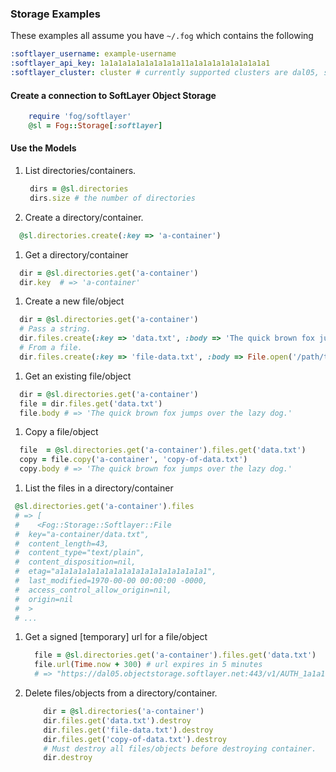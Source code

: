 ### Storage Examples

These examples all assume you have `~/.fog` which contains the following


   ```yaml  
   :softlayer_username: example-username
   :softlayer_api_key: 1a1a1a1a1a1a1a1a1a11a1a1a1a1a1a1a1a1a1 
   :softlayer_cluster: cluster # currently supported clusters are dal05, sng01, ams01
  ```

#### Create a connection to SoftLayer Object Storage

```ruby
	require 'fog/softlayer'
	@sl = Fog::Storage[:softlayer]
```

#### Use the Models
1. List directories/containers.

   ```ruby
    dirs = @sl.directories
    dirs.size # the number of directories      
   ```
1. Create a directory/container.

  ```ruby
  	@sl.directories.create(:key => 'a-container')
  ```

1. Get a directory/container

  ```ruby
  	dir = @sl.directories.get('a-container')
  	dir.key  # => 'a-container'
  ```


1. Create a new file/object

  ```ruby
  	dir = @sl.directories.get('a-container')
  	# Pass a string.
  	dir.files.create(:key => 'data.txt', :body => 'The quick brown fox jumps over the lazy dog.')
  	# From a file.
  	dir.files.create(:key => 'file-data.txt', :body => File.open('/path/to/file-data.txt')
  ```


1. Get an existing file/object

  ```ruby
  	dir = @sl.directories.get('a-container')
  	file = dir.files.get('data.txt')
  	file.body # => 'The quick brown fox jumps over the lazy dog.'
  ```



1. Copy a file/object

  ```ruby
  	file  = @sl.directories.get('a-container').files.get('data.txt')
  	copy = file.copy('a-container', 'copy-of-data.txt')
  	copy.body # => 'The quick brown fox jumps over the lazy dog.'
  ```



1. List the files in a directory/container

  ```ruby
   @sl.directories.get('a-container').files
   # => [
   #    <Fog::Storage::Softlayer::File
   #  key="a-container/data.txt",
   #  content_length=43,
   #  content_type="text/plain",
   #  content_disposition=nil,
   #  etag="a1a1a1a1a1a1a1a1a1a1a1a1a1a1a1a1a1",
   #  last_modified=1970-00-00 00:00:00 -0000,
   #  access_control_allow_origin=nil,
   #  origin=nil
   #  >
   # ...
  ```

1. Get a signed [temporary] url for a file/object

	```ruby
	  file = @sl.directories.get('a-container').files.get('data.txt')
	  file.url(Time.now + 300) # url expires in 5 minutes
	  # => "https://dal05.objectstorage.softlayer.net:443/v1/AUTH_1a1a1a1a-1a1a-1a1a-1a1a-1a1a1a1a1a1a/a-container/data.txt?temp_url_sig=1a1a1a1a1a1a1a1a1a1a1a1a1a1a1a1a1a1a1a1a&temp_url_expires=1401901023"
	```
	
1. Delete files/objects from a directory/container.

	```ruby
		dir = @sl.directories('a-container')
		dir.files.get('data.txt').destroy
		dir.files.get('file-data.txt').destroy
		dir.files.get('copy-of-data.txt').destroy
		# Must destroy all files/objects before destroying container.
		dir.destroy
	```
	
	
